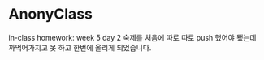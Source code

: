 # AnonyClass
in-class homework: week 5 day 2 숙제를 처음에 따로 따로 push 했어야 됐는데 까먹어가지고 못 하고 한번에 올리게 되었습니다. 
